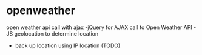 # openweather
open weather api call with ajax
-jQuery for AJAX call to Open Weather API
-JS geolocation to determine location

- back up location using IP location (TODO)


